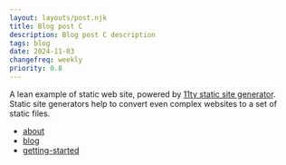 ```yaml
---
layout: layouts/post.njk
title: Blog post C
description: Blog post C description
tags: blog
date: 2024-11-03
changefreq: weekly
priority: 0.8
---
```


A lean example of static web site, powered by <a href="https://www.11ty.dev/" target="_blank" rel="noopener">11ty static site generator</a>. Static site generators help to convert even complex websites to a set of static files.

- [about](/about/)
- [blog](/blog/)
- [getting-started](/getting-started/)
